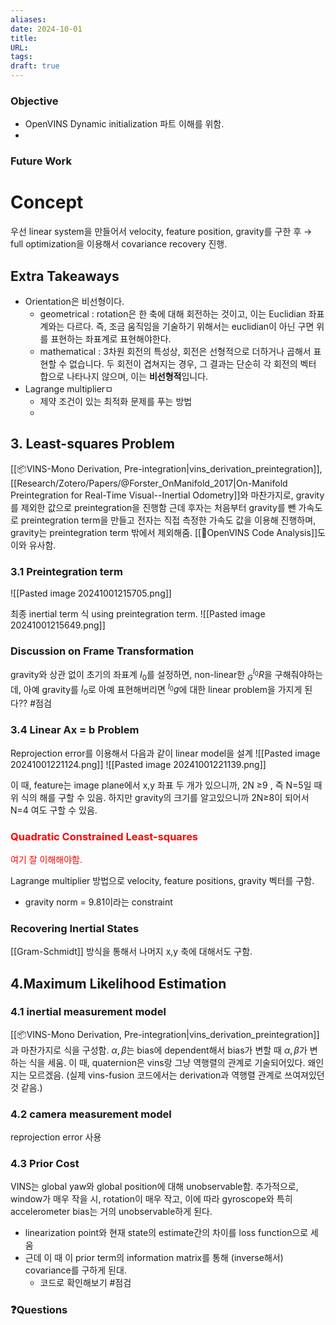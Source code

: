 ```yaml
---
aliases: 
date: 2024-10-01
title: 
URL: 
tags: 
draft: true
---
```

### Objective
- OpenVINS Dynamic initialization 파트 이해를 위함. 
- 
### Future Work

# Concept 
우선 linear system을 만들어서 velocity, feature position, gravity를 구한 후 → full optimization을 이용해서 covariance recovery 진행.
## Extra Takeaways
- Orientation은 비선형이다. 
	- geometrical : rotation은 한 축에 대해 회전하는 것이고, 이는 Euclidian 좌표계와는 다르다. 즉, 조금 움직임을 기술하기 위해서는 euclidian이 아닌 구면 위를 표현하는 좌표계로 표현해야한다.
	- mathematical : 3차원 회전의 특성상, 회전은 선형적으로 더하거나 곱해서 표현할 수 없습니다. 두 회전이 겹쳐지는 경우, 그 결과는 단순히 각 회전의 벡터 합으로 나타나지 않으며, 이는 **비선형적**입니다.
- Lagrange multiplierㅁ
	- 제약 조건이 있는 최적화 문제를 푸는 방법
	- 
## 3. Least-squares Problem
[[📦️VINS-Mono Derivation, Pre-integration|vins_derivation_preintegration]], [[Research/Zotero/Papers/@Forster_OnManifold_2017|On-Manifold Preintegration for Real-Time Visual--Inertial Odometry]]와 마찬가지로, gravity를 제외한 값으로 preintegration을 진행함
	근데 후자는 처음부터 gravity를 뺀 가속도로 preintegration term을 만들고
	전자는 직접 측정한 가속도 값을 이용해 진행하며, gravity는 preintegration term 밖에서 제외해줌. [[🧩OpenVINS Code Analysis]]도 이와 유사함.

### 3.1 Preintegration term
![[Pasted image 20241001215705.png]]

최종 inertial term 식 using preintegration term.
![[Pasted image 20241001215649.png]]

### Discussion on Frame Transformation
gravity와 상관 없이 초기의 좌표계 $I_0$를 설정하면, non-linear한 $^{I_0}_G R$을 구해줘야하는데, 아예 gravity를 $I_0$로 아예 표현해버리면 $^{I_0}g$에 대한 linear problem을 가지게 된다?? #점검 

### 3.4 Linear Ax = b Problem
Reprojection error를 이용해서 다음과 같이 linear model을 설계
![[Pasted image 20241001221124.png]]
![[Pasted image 20241001221139.png]]

이 때, feature는 image plane에서 x,y 좌표 두 개가 있으니까, 2N ≥9 , 즉 N=5일 때 위 식의 해를 구할 수 있음. 하지만 gravity의 크기를 알고있으니까 2N≥8이 되어서 N=4 여도 구할 수 있음.
### <span style="color:red">Quadratic Constrained Least-squares </span>
<span style="color:red"> 여기 잘 이해해야함. </span>

Lagrange multiplier 방법으로 velocity, feature positions, gravity 벡터를 구함. 
- gravity norm = 9.81이라는 constraint

### Recovering Inertial States
[[Gram-Schmidt]] 방식을 통해서 나머지 x,y 축에 대해서도 구함.

## 4.Maximum Likelihood Estimation
### 4.1 inertial measurement model
[[📦️VINS-Mono Derivation, Pre-integration|vins_derivation_preintegration]]과 마찬가지로 식을 구성함. 
$\alpha, \beta$는 bias에 dependent해서 bias가 변할 때 $\alpha, \beta$가 변하는 식을 세움. 
이 때, quaternion은 vins랑 그냥 역행렬의 관계로 기술되어있다. 왜인지는 모르겠음. (실제 vins-fusion 코드에서는 derivation과 역행렬 관계로 쓰여져있던 것 같음.)

### 4.2 camera measurement model
reprojection error 사용

### 4.3 Prior Cost
VINS는 global yaw와 global position에 대해 unobservable함. 
추가적으로, window가 매우 작을 시, rotation이 매우 작고, 이에 따라 gyroscope와 특히 accelerometer bias는 거의 unobservable하게 된다.

- linearization point와 현재 state의 estimate간의 차이를 loss function으로 세움
- 근데 이 때 이 prior term의  information matrix를 통해 (inverse해서) covariance를 구하게 된대. 
	- 코드로 확인해보기 #점검 
### ❓️Questions

